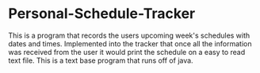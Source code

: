 # Personal-Schedule-Tracker
This is a program that records the users upcoming week's schedules with dates and times. Implemented into the tracker that once all the information was received from the user it would print the schedule on a easy to read text file. This is a text base program that runs off of java.
